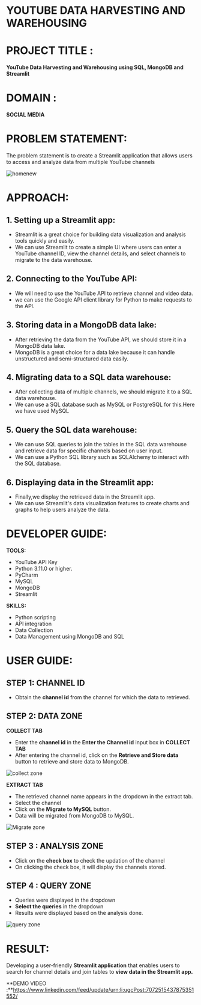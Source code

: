 # YOUTUBE DATA HARVESTING AND WAREHOUSING



# PROJECT TITLE :
**YouTube Data Harvesting and Warehousing using SQL, MongoDB and Streamlit**

# DOMAIN : 
**SOCIAL MEDIA**

# PROBLEM STATEMENT:
The problem statement is to create a Streamlit application that allows users to access
and analyze data from multiple YouTube channels


![homenew](https://github.com/beingbvh/YouTube-Data-Harvesting-and-Warehousing/assets/135937352/05c7b162-a270-41ce-ba53-b6b282919a76)



# APPROACH:

## 1. Setting up a Streamlit app:
* Streamlit is a great choice for building data visualization and analysis tools quickly and easily. 
* We can use Streamlit to create a simple UI where users can enter a YouTube channel ID, view the
  channel details, and select channels to migrate to the data warehouse.
  
## 2. Connecting to the YouTube API:
* We will need to use the YouTube API to retrieve channel and video data.
* we can use the Google API client library for Python to
  make requests to the API.
  
## 3. Storing data in a MongoDB data lake:
* After retrieving the data from the YouTube API, we should store it in a MongoDB data lake. 
* MongoDB is a great choice for a data lake because it can handle unstructured and semi-structured
  data easily.
  
## 4. Migrating data to a SQL data warehouse: 
* After collecting data of multiple channels, we should migrate it to a SQL data warehouse.
* We can use a SQL database such as MySQL or PostgreSQL for this.Here we have used MySQL

## 5. Query the SQL data warehouse: 
* We can use SQL queries to join the tables in the SQL data warehouse and retrieve data for specific channels based on
  user input. 
* We can use a Python SQL library such as SQLAlchemy to interact
  with the SQL database.
  
## 6. Displaying data in the Streamlit app: 
* Finally,we display the retrieved data in the Streamlit app. 
* We can use Streamlit's data visualization features to create charts and graphs to help users analyze the data.

# DEVELOPER GUIDE:

**TOOLS:**

* YouTube API Key
* Python 3.11.0 or higher.
* PyCharm
* MySQL
* MongoDB
* Streamlit

**SKILLS:**

* Python scripting 
* API integration
* Data Collection
* Data Management using MongoDB and SQL

# USER GUIDE:

## STEP 1: CHANNEL ID
* Obtain the **channel id** from the channel for which the data to retrieved.

## STEP 2: DATA ZONE

**COLLECT TAB**

* Enter the **channel id** in the **Enter the Channel id** input box in **COLLECT TAB**
* After entering the channel id, click on the **Retrieve and Store data** button to retrieve and store data to MongoDB.

![collect zone](https://github.com/beingbvh/YouTube-Data-Harvesting-and-Warehousing/assets/135937352/01d12058-1500-4ecf-8c89-e385901118d7)

**EXTRACT TAB**

* The retrieved channel name appears in the dropdown in the extract tab.
* Select the channel
* Click on the **Migrate to MySQL** button.
* Data will be migrated from MongoDB to MySQL.

![Migrate zone](https://github.com/beingbvh/YouTube-Data-Harvesting-and-Warehousing/assets/135937352/cbb986c3-1c0e-4f85-a3ba-526dc41b0b54)


## STEP 3 : ANALYSIS ZONE

* Click on the **check box** to check the updation of the channel
* On clicking the check box, it will display the channels stored.

## STEP 4 : QUERY ZONE

* Queries were displayed in the dropdown
* **Select the queries** in the dropdown
* Results were displayed based on the analysis done.

![query zone](https://github.com/beingbvh/YouTube-Data-Harvesting-and-Warehousing/assets/135937352/b95227a1-0624-42a1-8dff-5d058f2f10bd)


# RESULT:
  Developing a user-friendly **Streamlit application** that enables users to search for channel details and join tables to **view data in the Streamlit app.**
 
**DEMO VIDEO :**https://www.linkedin.com/feed/update/urn:li:ugcPost:7072515437875351552/

